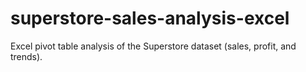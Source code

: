 # superstore-sales-analysis-excel
Excel pivot table analysis of the Superstore dataset (sales, profit, and trends).
